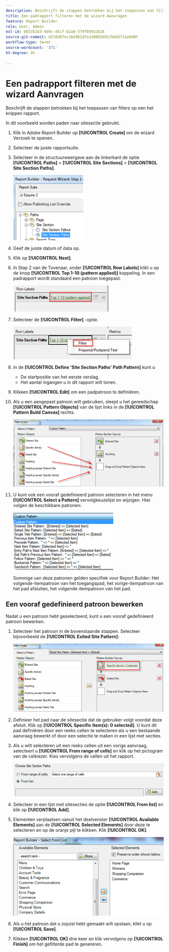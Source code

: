 ```yaml
---
description: Beschrijft de stappen betrokken bij het toepassen van filters op een het knippen rapport.
title: Een padrapport filteren met de wizard Aanvragen
feature: Report Builder
role: User, Admin
exl-id: 085351b3-4d9c-45cf-b2a8-379f05932b26
source-git-commit: d218d07ec16e981d7e148092b91fbbd5711e840f
workflow-type: tm+mt
source-wordcount: '371'
ht-degree: 4%

---
```


# Een padrapport filteren met de wizard Aanvragen

Beschrijft de stappen betrokken bij het toepassen van filters op een het knippen rapport.

In dit voorbeeld worden paden naar sitesectie gebruikt.

1. Klik in Adobe Report Builder op **[!UICONTROL Create]** om de wizard Verzoek te openen.
1. Selecteer de juiste rapportsuite.
1. Selecteer in de structuurweergave aan de linkerkant de optie **[!UICONTROL Paths]** > **[!UICONTROL Site Sections]** > **[!UICONTROL Site Section Paths]**.

   ![Schermafbeelding met geselecteerde paden voor sitesectie.](assets/site_section_path_1.png)

1. Geef de juiste datum of data op.

1. Klik op **[!UICONTROL Next]**.

1. In Stap 2 van de Tovenaar, onder **[!UICONTROL Row Labels]** klikt u op de knop **[!UICONTROL Top 1-10 (pattern applied)]** koppeling. In een padrapport wordt standaard een patroon toegepast.

   ![Screenshot met het standaardpadpatroon.](assets/site_section_path_2.png)

1. Selecteer de **[!UICONTROL Filter]** -optie.

   ![Schermopname die de optie Filter markeert.](assets/filter_option.png)

1. In de **[!UICONTROL Define 'Site Section Paths' Path Pattern]** kunt u
   * De startpositie van het eerste verslag.
   * Het aantal ingangen u in dit rapport wilt tonen.
1. Klikken **[!UICONTROL Edit]** om een padpatroon te definiëren.

1. Als u een aangepast patroon wilt gebruiken, sleept u het gereedschap **[!UICONTROL Pattern Objects]** van de lijst links in de **[!UICONTROL Pattern Build Canvas]** rechts.

   ![](assets/custom_pattern.png)

1. U kunt ook een vooraf gedefinieerd patroon selecteren in het menu **[!UICONTROL Select a Pattern]** vervolgkeuzelijst en wijzigen. Hier volgen de beschikbare patronen:

   ![](assets/select_a_pattern.png)

   Sommige van deze patronen gelden specifiek voor Report Builder: Het volgende-itempatroon van het toegangspad, het vorige-itempatroon van het pad afsluiten, het volgende-itempatroon van het pad.

## Een vooraf gedefinieerd patroon bewerken

Nadat u een patroon hebt geselecteerd, kunt u een vooraf gedefinieerd patroon bewerken.

1. Selecteer het patroon in de bovenstaande stappen. Selecteer bijvoorbeeld de **[!UICONTROL Exited Site Pattern]**:

   ![Schermafbeelding die het geselecteerde patroon markeert.](assets/exited_site_pattern.png)

1. Definieer het pad naar de sitesectie dat de gebruiker volgt voordat deze afsluit. Klik op **[!UICONTROL Specific Item(s): 0 selected]**. U kunt dit pad definiëren door een reeks cellen te selecteren als u een bestaande aanvraag bewerkt of door een selectie te maken in een lijst met secties.

1. Als u wilt selecteren uit een reeks cellen uit een vorige aanvraag, selecteert u **[!UICONTROL From range of cells]** en klik op het pictogram van de celkiezer. Kies vervolgens de cellen uit het rapport.

   ![Screenshot met de opties die u kunt kiezen uit een reeks cellen of uit een lijst.](assets/choose_site_section_paths.png)

1. Selecteer in een lijst met sitesecties de optie **[!UICONTROL From list]** en klik op **[!UICONTROL Add]**.

1. Elementen verplaatsen vanuit het deelvenster **[!UICONTROL Available Elements]** aan de **[!UICONTROL Selected Elements]** door deze te selecteren en op de oranje pijl te klikken. Klik **[!UICONTROL OK]**.

   ![Screenshot met de beschikbare elementen en de geselecteerde elementen.](assets/move_site_section_elements.png)

1. Als u het patroon dat u zojuist hebt gemaakt wilt opslaan, klikt u op **[!UICONTROL Save]**.

1. Klikken **[!UICONTROL OK]** drie keer en klik vervolgens op **[!UICONTROL Finish]** om het gefilterde pad te genereren.
